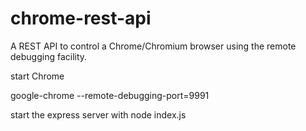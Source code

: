 # chrome-rest-api

A REST API to control a Chrome/Chromium browser using the remote debugging facility.

start Chrome

google-chrome --remote-debugging-port=9991

start the express server with node index.js 


